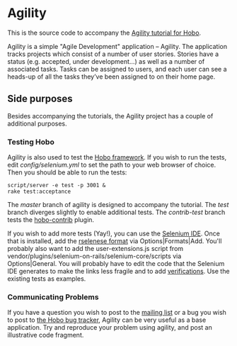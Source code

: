 # Agility

This is the source code to accompany the [Agility tutorial for
Hobo](http://cookbook.hobocentral.net/tutorials/agility).

Agility is a simple "Agile Development" application – Agility. The
application tracks projects which consist of a number of user
stories. Stories have a status (e.g. accepted, under development…) as
well as a number of associated tasks. Tasks can be assigned to users,
and each user can see a heads-up of all the tasks they’ve been
assigned to on their home page.

## Side purposes

Besides accompanying the tutorials, the Agility project has a couple
of additional purposes.

### Testing Hobo

Agility is also used to test the [Hobo
framework](http://www.hobocentral.net).  If you wish to run the tests,
edit _config/selenium.yml_ to set the path to your web browser of
choice.  Then you should be able to run the tests:

    script/server -e test -p 3001 &
    rake test:acceptance

The *master* branch of agility is designed to accompany the tutorial.
The *test* branch diverges slightly to enable additional tests.  The
*contrib-test* branch tests the
[hobo-contrib](http://github.com/bryanlarsen/hobo-contrib/tree/master)
plugin.

If you wish to add more tests (Yay!), you can use the [Selenium
IDE](http://seleniumhq.org/projects/ide/).  Once that is installed,
add the [rselenese
format](http://wiki.openqa.org/display/SIDE/SeleniumOnRails) via
Options|Formats|Add.  You'll probably also want to add the
user-extensions.js script from
vendor/plugins/selenium-on-rails/selenium-core/scripts via
Options|General.  You will probably have to edit the code that the
Selenium IDE generates to make the links less fragile and to add
[verifications](http://svn.openqa.org/fisheye/browse/~raw,r=1000/selenium-on-rails/selenium-on-rails/doc/classes/SeleniumOnRails/TestBuilderAccessors.html#M000126).
Use the existing tests as examples.

### Communicating Problems 

If you have a question you wish to post to the [mailing
list](http://groups.google.com/group/hobousers) or a bug you wish to
post to [the Hobo bug tracker](http://hobo.lighthouseapp.com/),
Agility can be very useful as a base application.  Try and reproduce
your problem using agility, and post an illustrative code fragment.
